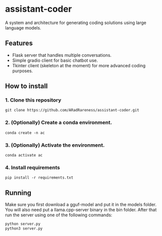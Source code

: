 # assistant-coder

A system and architecture for generating coding solutions using large language models.

## Features
* Flask server that handles multiple conversations.
* Simple gradio client for basic chatbot use.
* Tkinter client (skeleton at the moment) for more advanced coding purposes.

## How to install

### 1. Clone this repository
```
git clone https://github.com/ARadRareness/assistant-coder.git
```

### 2. (Optionally) Create a conda environment.
```
conda create -n ac
```

### 3. (Optionally) Activate the environment.
```
conda activate ac
```

### 4. Install requirements
```
pip install -r requirements.txt
```


## Running

Make sure you first download a gguf-model and put it in the models folder. You will also need put a llama.cpp-server binary in the bin folder. After that run the server using one of the following commands:

```bash
python server.py
python3 server.py
```